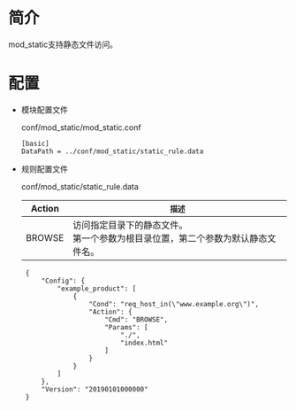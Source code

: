 # 简介 

mod_static支持静态文件访问。

# 配置

- 模块配置文件

  conf/mod_static/mod_static.conf

  ```
  [basic]
  DataPath = ../conf/mod_static/static_rule.data
  ```

- 规则配置文件

  conf/mod_static/static_rule.data

  | Action                    | `描述`                             |
  | ------------------------- | ---------------------------------- |
  | BROWSE                    | 访问指定目录下的静态文件。 <br>第一个参数为根目录位置，第二个参数为默认静态文件名。|

   ```
    {
        "Config": {
            "example_product": [
                {
                    "Cond": "req_host_in(\"www.example.org\")",
                    "Action": {
                        "Cmd": "BROWSE",
                        "Params": [
                            "./",
                            "index.html"
                        ]
                    }
                }
            ]
        },
        "Version": "20190101000000"
    }
  ```
